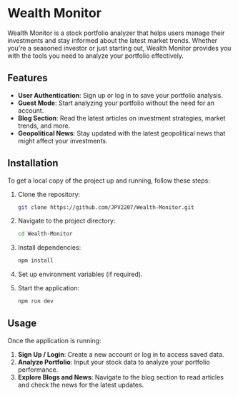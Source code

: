 # Wealth Monitor

Wealth Monitor is a stock portfolio analyzer that helps users manage their investments and stay informed about the latest market trends. Whether you're a seasoned investor or just starting out, Wealth Monitor provides you with the tools you need to analyze your portfolio effectively.

## Features

- **User Authentication**: Sign up or log in to save your portfolio analysis.
- **Guest Mode**: Start analyzing your portfolio without the need for an account.
- **Blog Section**: Read the latest articles on investment strategies, market trends, and more.
- **Geopolitical News**: Stay updated with the latest geopolitical news that might affect your investments.

## Installation

To get a local copy of the project up and running, follow these steps:

1. Clone the repository:
   ```bash
   git clone https://github.com/JPV2207/Wealth-Monitor.git

2. Navigate to the project directory:
   ```bash
   cd Wealth-Monitor

3. Install dependencies:
   ```bash
   npm install

4. Set up environment variables (if required).

5. Start the application:
   ```bash
   npm run dev

## Usage

Once the application is running:

1. **Sign Up / Login**: Create a new account or log in to access saved data.
2. **Analyze Portfolio**: Input your stock data to analyze your portfolio performance.
3. **Explore Blogs and News**: Navigate to the blog section to read articles and check the news for the latest updates.
